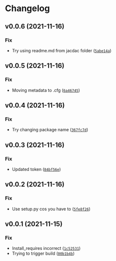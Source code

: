 # Changelog

<!--next-version-placeholder-->

## v0.0.6 (2021-11-16)
### Fix
* Try using readme.md from jacdac folder ([`5abe14a`](https://github.com/microsoft/jacdac-python/commit/5abe14a49efc4cea2432e6b0e9ed190fc911440b))

## v0.0.5 (2021-11-16)
### Fix
* Moving metadata to .cfg ([`6a46745`](https://github.com/microsoft/jacdac-python/commit/6a46745ad2e6fe56ccdc6b2473492876d6b18a9f))

## v0.0.4 (2021-11-16)
### Fix
* Try changing package name ([`367fc7d`](https://github.com/microsoft/jacdac-python/commit/367fc7de923a0d9502326639d718facdbe0285a9))

## v0.0.3 (2021-11-16)
### Fix
* Updated token ([`84bf56e`](https://github.com/microsoft/jacdac-python/commit/84bf56ec43b2778cf08f18db034a662182b4b78a))

## v0.0.2 (2021-11-16)
### Fix
* Use setup.py cos you have to ([`5fe8f26`](https://github.com/microsoft/jacdac-python/commit/5fe8f266d828f1b8f16eac9dad0ba6f714fccf72))

## v0.0.1 (2021-11-15)
### Fix
* Install_requires incorrect ([`1c52531`](https://github.com/microsoft/jacdac-python/commit/1c52531ef30dae0b10f2f022b0919d3e98ea2111))
* Trying to trigger build ([`00b1b4b`](https://github.com/microsoft/jacdac-python/commit/00b1b4b416b526d2085a6284d4af01ae4a521bd2))
